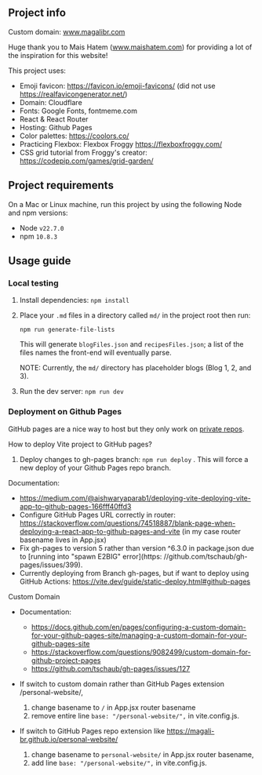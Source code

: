 ## Project info

Custom domain: www.magalibr.com

Huge thank you to Mais Hatem (www.maishatem.com) for providing a lot of the inspiration for this website!

This project uses:

- Emoji favicon: https://favicon.io/emoji-favicons/ (did not use https://realfavicongenerator.net/)
- Domain: Cloudflare
- Fonts: Google Fonts, fontmeme.com
- React & React Router
- Hosting: Github Pages
- Color palettes: https://coolors.co/
- Practicing Flexbox: Flexbox Froggy https://flexboxfroggy.com/
- CSS grid tutorial from Froggy's creator: https://codepip.com/games/grid-garden/

## Project requirements

On a Mac or Linux machine, run this project by using the following Node and npm versions:

- Node `v22.7.0`
- npm `10.8.3`

## Usage guide

### Local testing

1. Install dependencies: `npm install`
1. Place your `.md` files in a directory called `md/` in the project root then run:

   ```
   npm run generate-file-lists
   ```

   This will generate `blogFiles.json` and `recipesFiles.json`; a list of the files names the front-end will eventually parse.

   NOTE: Currently, the `md/` directory has placeholder blogs (Blog 1, 2, and 3).

1. Run the dev server: `npm run dev`

### Deployment on Github Pages

GitHub pages are a nice way to host but they only work on [private repos](https://docs.github.com/en/pages/getting-started-with-github-pages/about-github-pages).

How to deploy Vite project to GitHub pages?

1. Deploy changes to gh-pages branch: `npm run deploy` . This will force a new deploy of your Github Pages repo branch.

Documentation:

- https://medium.com/@aishwaryaparab1/deploying-vite-deploying-vite-app-to-github-pages-166fff40ffd3
- Configure GitHub Pages URL correctly in router: https://stackoverflow.com/questions/74518887/blank-page-when-deploying-a-react-app-to-github-pages-and-vite (in my case router basename lives in App.jsx)
- Fix gh-pages to version 5 rather than version ^6.3.0 in package.json due to [running into "spawn E2BIG" error](https: //github.com/tschaub/gh-pages/issues/399).
- Currently deploying from Branch gh-pages, but if want to deploy using GitHub Actions: https://vite.dev/guide/static-deploy.html#github-pages

Custom Domain

- Documentation:
  - https://docs.github.com/en/pages/configuring-a-custom-domain-for-your-github-pages-site/managing-a-custom-domain-for-your-github-pages-site
  - https://stackoverflow.com/questions/9082499/custom-domain-for-github-project-pages
  - https://github.com/tschaub/gh-pages/issues/127
- If switch to custom domain rather than GitHub Pages extension /personal-website/,

  1. change basename to `/` in App.jsx router basename
  1. remove entire line `base: "/personal-website/",` in vite.config.js.

- If switch to GitHub Pages repo extension like https://magali-br.github.io/personal-website/
  1. change basename to `personal-website/` in App.jsx router basename,
  1. add line `base: "/personal-website/",` in vite.config.js.
